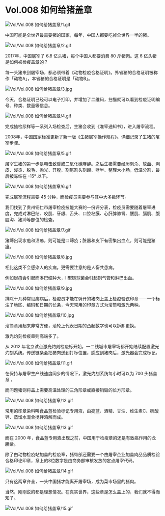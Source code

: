 # Vol.008 如何给猪盖章

![Vol/Vol.008 如何给猪盖章/1.gif](https://file.hsyhx.top/iPaperClipICU/web/assets/image/文字稿/Vol/Vol.008%20如何给猪盖章/1.gif?imageMogr2/format/avif)

中国可能是全世界最需要猪的国家，每年，中国人都要吃掉全世界一半的猪。

![Vol/Vol.008 如何给猪盖章/2.gif](https://file.hsyhx.top/iPaperClipICU/web/assets/image/文字稿/Vol/Vol.008%20如何给猪盖章/2.gif?imageMogr2/format/avif)

2017年，中国屠宰了 6.8 亿头猪，每个中国人都要消费 80 斤猪肉。这 6 亿头猪是如何被检疫盖章的？

每一头猪来到屠宰场，都必须带着《动物检疫合格证明》。外省猪的合格证明被称作「动物A」，本省猪的合格证明是「动物B」。

![Vol/Vol.008 如何给猪盖章/3.jpg](https://file.hsyhx.top/iPaperClipICU/web/assets/image/文字稿/Vol/Vol.008%20如何给猪盖章/3.jpg?imageMogr2/format/avif)

今天，合格证明已经可以电子打印，并增加了二维码，扫描就可以看到检疫证明编号、种类、数量等信息。

![Vol/Vol.008 如何给猪盖章/4.gif](https://file.hsyhx.top/iPaperClipICU/web/assets/image/文字稿/Vol/Vol.008%20如何给猪盖章/4.gif?imageMogr2/format/avif)

完成抽检尿样等一系列入场检查后，生猪会收到《准宰通知书》，进入屠宰流程。

2008年，中国国家标准更新了新一版《生猪屠宰操作规程》。详细记录了生猪的屠宰步骤。

![Vol/Vol.008 如何给猪盖章/5.gif](https://file.hsyhx.top/iPaperClipICU/web/assets/image/文字稿/Vol/Vol.008%20如何给猪盖章/5.gif?imageMogr2/format/avif)

屠宰生猪的第一步是电击致昏或二氧化碳麻醉。之后生猪需要经历刺杀、放血、剥皮、浸烫、脱毛、抛光、开膛、割尾割头割蹄、劈半、整理大小肠，低温分割，最后被冻结在 -15° 以下。

![Vol/Vol.008 如何给猪盖章/6.gif](https://file.hsyhx.top/iPaperClipICU/web/assets/image/文字稿/Vol/Vol.008%20如何给猪盖章/6.gif?imageMogr2/format/avif)

完成屠宰流程需要 45 分钟，而检疫员需要参与其中大多数环节。

我们找到了贵州铜仁市屠宰检疫技能大赛的一份评分表，检疫员需要随着屠宰进度，完成对淋巴结、咬肌、牙龈、舌头、口腔粘膜、心肝脾肺肾、腰肌、膈肌、腹股沟、猪蹄等部位的检查。

![Vol/Vol.008 如何给猪盖章/7.gif](https://file.hsyhx.top/iPaperClipICU/web/assets/image/文字稿/Vol/Vol.008%20如何给猪盖章/7.gif?imageMogr2/format/avif)

猪蹄出现水疱和溃疡，则可能是口蹄疫；脏器和皮下有密集出血点，则可能是猪瘟。

![Vol/Vol.008 如何给猪盖章/8.jpg](https://file.hsyhx.top/iPaperClipICU/web/assets/image/文字稿/Vol/Vol.008%20如何给猪盖章/8.jpg?imageMogr2/format/avif)

相比这类不会感染人的疾病，更需要注意的是人畜共患病。

例如炭疽会引起而淋巴结肿大，Ⅱ型链球菌会引起则气管和淋巴出血。

![Vol/Vol.008 如何给猪盖章/9.jpg](https://file.hsyhx.top/iPaperClipICU/web/assets/image/文字稿/Vol/Vol.008%20如何给猪盖章/9.jpg?imageMogr2/format/avif)

排除十几种常见疾病后，检疫员才能在劈开的猪肉上盖上检疫验讫印章——一个标注了地区、编码和日期的长条，今天常用的印章方式为滚筒和激光两种。

![Vol/Vol.008 如何给猪盖章/10.jpg](https://file.hsyhx.top/iPaperClipICU/web/assets/image/文字稿/Vol/Vol.008%20如何给猪盖章/10.jpg?imageMogr2/format/avif)

滚筒章用起来非常方便，滚轮上代表日期的凸起数字也可以拆卸更换。

激光灼刻检疫章则高端多了。

从 2012 年北京试点激光灼刻检疫标开始，一二线城市屠宰场都开始陆续配置激光灼刻系统。传送链条会把猪肉送到打标位置，感应到猪肉后，激光器会完成标记。

![Vol/Vol.008 如何给猪盖章/11.gif](https://file.hsyhx.top/iPaperClipICU/web/assets/image/文字稿/Vol/Vol.008%20如何给猪盖章/11.gif?imageMogr2/format/avif)

在保持与屠宰生产线速度同步的情况下，激光灼刻系统每小时可以为 700 头猪盖章 。

而问题猪则将盖上需要高温处理的三角形章或直接销毁的长方形章。

![Vol/Vol.008 如何给猪盖章/12.gif](https://file.hsyhx.top/iPaperClipICU/web/assets/image/文字稿/Vol/Vol.008%20如何给猪盖章/12.gif?imageMogr2/format/avif)

常用的印章染料叫食品蓝检验标记专用液，由亮蓝、酒精、甘油、维生素C、硫酸锌、蒸馏水混合搅拌溶解而成。

![Vol/Vol.008 如何给猪盖章/13.gif](https://file.hsyhx.top/iPaperClipICU/web/assets/image/文字稿/Vol/Vol.008%20如何给猪盖章/13.gif?imageMogr2/format/avif)

而在 2000 年，食品蓝专用液出现之前，中国用于检疫章的还是有致癌作用的龙胆紫。

除了由动物检疫站加盖的检疫章，猪臀部还需要一个由屠宰企业加盖肉品品质检验合格印讫印章，章上的8位数字是由商务部审核发放的定点屠宰代码。

![Vol/Vol.008 如何给猪盖章/14.gif](https://file.hsyhx.top/iPaperClipICU/web/assets/image/文字稿/Vol/Vol.008%20如何给猪盖章/14.gif?imageMogr2/format/avif)

只有这两章齐全，一头中国猪才能离开屠宰场，成为菜市场里的猪肉。

当然，刚刚说的都是理想情况。在真实世界，这些章是怎么盖上的，我们就不得而知了。

![Vol/Vol.008 如何给猪盖章/15.gif](https://file.hsyhx.top/iPaperClipICU/web/assets/image/文字稿/Vol/Vol.008%20如何给猪盖章/15.gif?imageMogr2/format/avif)
